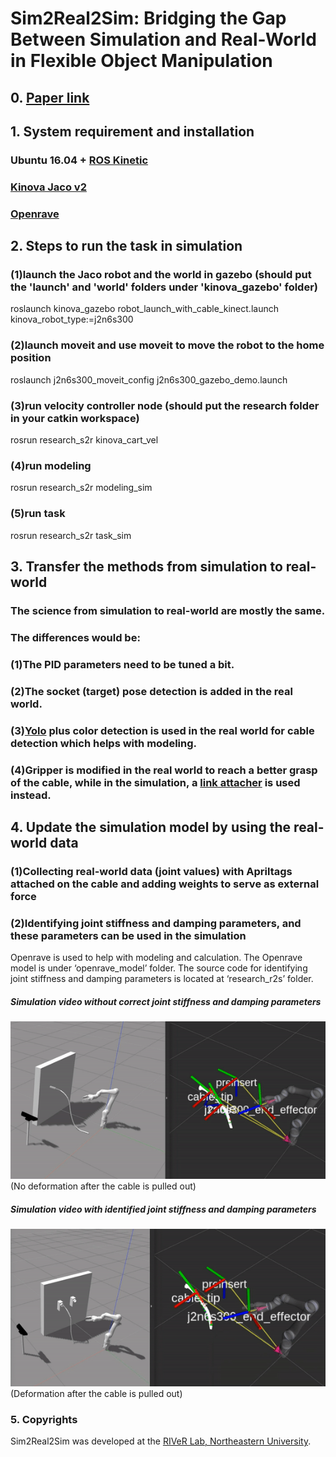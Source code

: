# Sim2Real2Sim: Bridging the Gap Between Simulation and Real-World in Flexible Object Manipulation
## 0. [Paper link](https://arxiv.org/pdf/2002.02538.pdf)

## 1. System requirement and installation

### Ubuntu 16.04 + [ROS Kinetic](http://wiki.ros.org/kinetic/Installation/Ubuntu)
### [Kinova Jaco v2](https://github.com/Kinovarobotics/kinova-ros)
### [Openrave](https://github.com/yueyeyuniao/openrave)

## 2. Steps to run the task in simulation

### (1)launch the Jaco robot and the world in gazebo (should put the 'launch' and 'world' folders under 'kinova_gazebo' folder)
roslaunch kinova_gazebo robot_launch_with_cable_kinect.launch kinova_robot_type:=j2n6s300
### (2)launch moveit and use moveit to move the robot to the home position
roslaunch j2n6s300_moveit_config j2n6s300_gazebo_demo.launch
### (3)run velocity controller node (should put the research folder in your catkin workspace)
rosrun research_s2r kinova_cart_vel
### (4)run modeling
rosrun research_s2r modeling_sim
### (5)run task
rosrun research_s2r task_sim

## 3. Transfer the methods from simulation to real-world
### The science from simulation to real-world are mostly the same.
### The differences would be:
### (1)The PID parameters need to be tuned a bit. 
### (2)The socket (target) pose detection is added in the real world.
### (3)[Yolo](https://github.com/pjreddie/darknet/wiki/YOLO:-Real-Time-Object-Detection) plus color detection is used in the real world for cable detection which helps with modeling.
### (4)Gripper is modified in the real world to reach a better grasp of the cable, while in the simulation, a [link attacher](https://github.com/pal-robotics/gazebo_ros_link_attacher) is used instead.

## 4. Update the simulation model by using the real-world data
### (1)Collecting real-world data (joint values) with Apriltags attached on the cable and adding weights to serve as external force
### (2)Identifying joint stiffness and damping parameters, and these parameters can be used in the simulation
Openrave is used to help with modeling and calculation. The Openrave model is under ‘openrave_model’ folder. The source code for identifying joint stiffness and damping parameters is located at ‘research_r2s’ folder.

##### Simulation video without correct joint stiffness and damping parameters
![alt-text](https://github.com/yueyeyuniao/Sim2Real2Sim/blob/master/gifs/PlugTask_noDangle.gif)<br/>
(No deformation after the cable is pulled out)
##### Simulation video with identified joint stiffness and damping parameters
![alt-text](https://github.com/yueyeyuniao/Sim2Real2Sim/blob/master/gifs/PlugTask_sim2real2sim.gif)<br/>
(Deformation after the cable is pulled out)
### 5. Copyrights
Sim2Real2Sim was developed at the [RIVeR Lab, Northeastern University](http://robot.neu.edu/).

